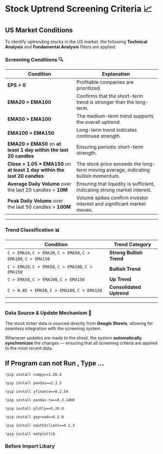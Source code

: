 # Stock Uptrend Screening Criteria 📈

## US Market Conditions

To identify uptrending stocks in the US market, the following **Technical Analysis** and **Fundamental Analysis** filters are applied:

###  Screening Conditions 🔍

| **Condition**                                                               | **Explanation**             |
|-----------------------------------------------------------------------------|-----------------------------|
| **EPS > 0**                                                                 | Profitable companies are prioritized. |
| **EMA20 > EMA100**                                                           | Confirms that the short-term trend is stronger than the long-term. |
| **EMA50 > EMA100**                                                           | The medium-term trend supports the overall uptrend. |
| **EMA100 > EMA150**                                                          | Long-term trend indicates continued strength. |
| **EMA20 > EMA50** on **at least 1 day within the last 20 candles**           | Ensuring periodic short-term strength. |
| **Close > 1.05 × EMA150** on **at least 1 day within the last 20 candles**  | The stock price exceeds the long-term moving average, indicating bullish momentum. |
| **Average Daily Volume** over the last 20 candles > **10M**                  | Ensuring that liquidity is sufficient, indicating strong market interest. |
| **Peak Daily Volume** over the last 50 candles > **100M**                   | Volume spikes confirm investor interest and significant market moves. |

---

### Trend Classification 📊 

| **Condition**                                                               | **Trend Category**           |
|-----------------------------------------------------------------------------|------------------------------|
| `C > EMA10`, `C > EMA20`, `C > EMA50`, `C > EMA100`, `C > EMA150`           | **Strong Bullish Trend**     |
| `C > EMA20`, `C > EMA50`, `C > EMA100`, `C > EMA150`                        | **Bullish Trend**            |
| `C > EMA50`, `C > EMA100`, `C > EMA150`                                     | **Up Trend**                 |
| `C > 0.85 × EMA50`, `C > EMA100`, `C > EMA150`                              | **Consolidated Uptrend**     |

---

###  Data Source & Update Mechanism 📌

The stock ticker data is sourced directly from **Google Sheets**, allowing for seamless integration with the screening system.

Whenever updates are made to the sheet, the system **automatically synchronizes** the changes — ensuring that all screening criteria are applied to the most recent data.


## If Program can not Run , Type ...

`!pip install numpy==1.26.4`

`!pip install pandas==2.2.3`

`!pip install yfinance==0.2.54`

`!pip install pandas-ta==0.3.14b0`

`!pip install plotly==5.20.0`

`!pip install gspread==6.2.0`

`!pip install oauth2client==4.1.3`

`!pip install matplotlib`

### Before Import Libary

